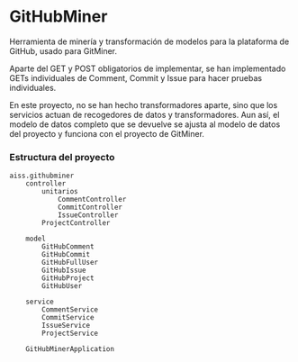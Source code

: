 # GitHubMiner
Herramienta de minería y transformación de modelos para la plataforma de GitHub, usado para GitMiner. 

Aparte del GET y POST obligatorios de implementar, se han implementado GETs individuales de Comment, Commit y Issue para hacer pruebas individuales.

En este proyecto, no se han hecho transformadores aparte, sino que los servicios actuan de recogedores de datos y transformadores. Aun así, el modelo de datos completo que se devuelve se ajusta al modelo de datos del proyecto y funciona con el proyecto de GitMiner.

### Estructura del proyecto
```
aiss.githubminer
    controller
        unitarios
            CommentController
            CommitController
            IssueController
        ProjectController
        
    model
        GitHubComment
        GitHubCommit
        GitHubFullUser
        GitHubIssue
        GitHubProject
        GitHubUser
        
    service
        CommentService
        CommitService
        IssueService
        ProjectService
        
    GitHubMinerApplication 
```
